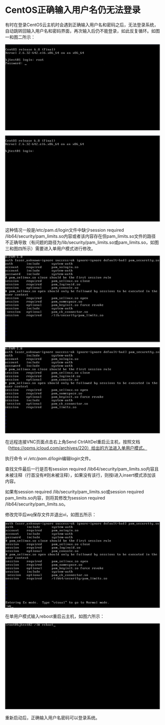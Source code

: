 # CentOS正确输入用户名仍无法登录

有时在登录CentOS云主机时会遇到正确输入用户名和密码之后，无法登录系统，自动跳转回输入用户名和密码界面，再次输入后仍不能登录，如此反复循环。如图一和图二所示：

![](https://github.com/jdcloudcom/cn/blob/cn-VirtualMachine-Linux/image/Elastic-Compute/Virtual-Machine/Linux/CentOS%E6%AD%A3%E7%A1%AE%E8%BE%93%E5%85%A5%E7%94%A8%E6%88%B7%E5%90%8D%E4%BB%8D%E6%97%A0%E6%B3%95%E7%99%BB%E5%BD%9501.png)

![](https://github.com/jdcloudcom/cn/blob/cn-VirtualMachine-Linux/image/Elastic-Compute/Virtual-Machine/Linux/CentOS%E6%AD%A3%E7%A1%AE%E8%BE%93%E5%85%A5%E7%94%A8%E6%88%B7%E5%90%8D%E4%BB%8D%E6%97%A0%E6%B3%95%E7%99%BB%E5%BD%9502.png)

这种情况一般是/etc/pam.d/login文件中缺少session required /lib64/security/pam_limits.so内容或者该内容存在但pam_limits.so文件的路径不正确导致（有问题的路径为/lib/security/pam_limits.so或pam_limits.so，如图三和图四所示）需要进入单用户模式进行修改。

![](https://github.com/jdcloudcom/cn/blob/cn-VirtualMachine-Linux/image/Elastic-Compute/Virtual-Machine/Linux/CentOS%E6%AD%A3%E7%A1%AE%E8%BE%93%E5%85%A5%E7%94%A8%E6%88%B7%E5%90%8D%E4%BB%8D%E6%97%A0%E6%B3%95%E7%99%BB%E5%BD%9503.png)

![](https://github.com/jdcloudcom/cn/blob/cn-VirtualMachine-Linux/image/Elastic-Compute/Virtual-Machine/Linux/CentOS%E6%AD%A3%E7%A1%AE%E8%BE%93%E5%85%A5%E7%94%A8%E6%88%B7%E5%90%8D%E4%BB%8D%E6%97%A0%E6%B3%95%E7%99%BB%E5%BD%9504.png)

在远程连接VNC页面点击右上角Send CtrlAltDel重启云主机，按照文档（https://opms.jcloud.com/archives/220）给出的方法进入单用户模式。

执行命令 *vi /etc/pam.d/login*编辑login文件。

查找文件最后一行是否有session    required    /lib64/security/pam_limits.so内容且未被注释（行首没有#则未被注释），如果没有该行，则按i进入insert模式添加该内容。

如果有session    required    /lib/security/pam_limits.so或session    required    pam_limits.so内容，则将其修改为session    required    /lib64/security/pam_limits.so。

修改完毕后wq保存文件并退出vi，如图五所示：

![](https://github.com/jdcloudcom/cn/blob/cn-VirtualMachine-Linux/image/Elastic-Compute/Virtual-Machine/Linux/CentOS%E6%AD%A3%E7%A1%AE%E8%BE%93%E5%85%A5%E7%94%A8%E6%88%B7%E5%90%8D%E4%BB%8D%E6%97%A0%E6%B3%95%E7%99%BB%E5%BD%9505.png)

在单用户模式输入reboot重启云主机，如图六所示：

![](https://github.com/jdcloudcom/cn/blob/cn-VirtualMachine-Linux/image/Elastic-Compute/Virtual-Machine/Linux/CentOS%E6%AD%A3%E7%A1%AE%E8%BE%93%E5%85%A5%E7%94%A8%E6%88%B7%E5%90%8D%E4%BB%8D%E6%97%A0%E6%B3%95%E7%99%BB%E5%BD%9506.png)

重新启动后，正确输入用户名密码可以登录系统。
